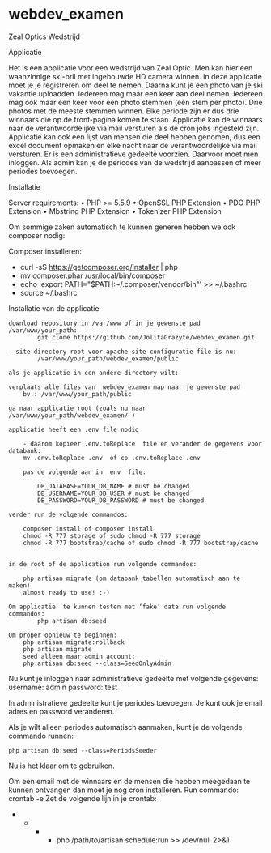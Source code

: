 # webdev_examen


Zeal Optics Wedstrijd 

Applicatie

Het is een applicatie voor een wedstrijd van Zeal Optic. 
Men kan hier een waanzinnige ski-bril met ingebouwde HD camera winnen.
In deze applicatie moet je je registreren om deel te nemen.
Daarna kunt je een photo van je ski vakantie uploadden.
Iedereen mag maar een keer aan deel nemen.
Iedereen mag ook maar een keer voor een photo stemmen (een stem per photo).
Drie photos met de meeste stemmen winnen.
Elke periode zijn er dus drie winnaars die op de front-pagina komen te staan.
Applicatie kan de winnaars naar de verantwoordelijke via mail versturen als de cron jobs ingesteld zijn.
Applicatie kan ook een lijst van mensen die deel hebben genomen, dus een excel document opmaken en elke nacht naar de verantwoordelijke via mail versturen.
Er is een administratieve gedeelte voorzien. Daarvoor moet men inloggen.
Als admin kan je de periodes van de wedstrijd aanpassen of meer periodes toevoegen.

Installatie

Server requirements:
•	PHP >= 5.5.9
•	OpenSSL PHP Extension
•	PDO PHP Extension
•	Mbstring PHP Extension
•	Tokenizer PHP Extension

Om sommige zaken automatisch te kunnen generen hebben we ook composer nodig:

Composer installeren:

- curl -sS https://getcomposer.org/installer | php
- mv composer.phar /usr/local/bin/composer
- echo 'export PATH="$PATH:~/.composer/vendor/bin"' >> ~/.bashrc
- source ~/.bashrc 

Installatie van de applicatie

    download repository in /var/www of in je gewenste pad /var/www/your_path: 
            git clone https://github.com/JolitaGrazyte/webdev_examen.git
    
    - site directory root voor apache site configuratie file is nu:
            /var/www/your_path/webdev_examen/public 
    
    als je applicatie in een andere directory wilt:
    
    verplaats alle files van  webdev_examen map naar je gewenste pad
        bv.: /var/www/your_path/public
    
    ga naar applicatie root (zoals nu naar  /var/www/your_path/webdev_examen/ )
        
    applicatie heeft een .env file nodig
        
        - daarom kopieer .env.toReplace  file en verander de gegevens voor databank:
        mv .env.toReplace .env  of cp .env.toReplace .env
            
        pas de volgende aan in .env  file:
    
            DB_DATABASE=YOUR_DB_NAME # must be changed
            DB_USERNAME=YOUR_DB_USER # must be changed
            DB_PASSWORD=YOUR_DB_PASSWORD # must be changed
    
    verder run de volgende commandos: 
        
        composer install of composer install
        chmod -R 777 storage of sudo chmod -R 777 storage
        chmod -R 777 bootstrap/cache of sudo chmod -R 777 bootstrap/cache
    

    in de root of de application run volgende commandos:
        
        php artisan migrate (om databank tabellen automatisch aan te maken)
        almost ready to use! :-)
    
    Om applicatie  te kunnen testen met ‘fake’ data run volgende commandos:
            php artisan db:seed
    
    Om proper opnieuw te beginnen:
        php artisan migrate:rollback
        php artisan migrate
        seed alleen maar admin account:
        php artisan db:seed --class=SeedOnlyAdmin

Nu kunt je inloggen naar administratieve gedeelte met volgende gegevens:
    username: admin
    password: test
    
In administratieve gedeelte kunt je periodes toevoegen. 
Je kunt ook je email adres en password veranderen.

Als je wilt alleen periodes automatisch aanmaken, kunt je de volgende commando runnen:

    php artisan db:seed --class=PeriodsSeeder

Nu is het klaar om te gebruiken.

Om een email met de winnaars en de mensen die hebben meegedaan te kunnen ontvangen dan moet je nog cron installeren.
    Run commando:  crontab -e 
    Zet de volgende lijn in je crontab: 

* * * * php /path/to/artisan schedule:run >> /dev/null 2>&1






